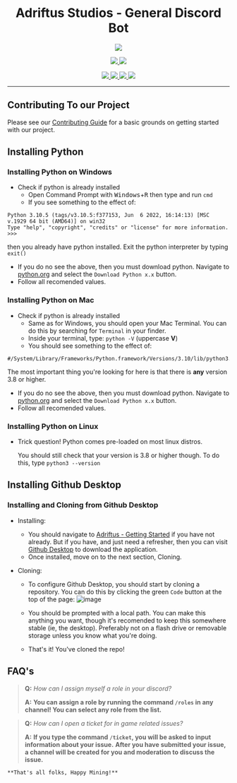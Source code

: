 <p>
    <h1 align=center> Adriftus Studios - General Discord Bot </h1>
</p>
<p align=center>
    <img src=https://img.shields.io/badge/Minecraft%20Version-1.18-success>
</p>
<p align=center>
    <!--- Discord Activity ---->
    <a href=https://discord.gg/adriftus>
        <img src=https://img.shields.io/discord/481711026962694146?logo=discord>
    </a>
	<!--- Commit Activity ---->
    <a href=https://github.com/Adriftus-Studios/general-bot/pulse>
        <img src=https://img.shields.io/github/commit-activity/m/Adriftus-Studios/general-bot?logo=read-the-docs>
    </a>
</p>
<p align=center>
    <!--- Bug Tracker ---->
    <a href=https://github.com/Adriftus-Studios/general-bot/labels/bug>
        <img src=https://img.shields.io/github/issues-raw/Adriftus-Studios/general-bot/bug?logo=symantec&label=Bugs>
    </a>
    <!--- Help Wanted Tracker ---->
    <a href=https://github.com/Adriftus-Studios/general-bot/labels/help%20wanted>
        <img src=https://img.shields.io/github/issues-raw/Adriftus-Studios/general-bot/Help%20Wanted?logo=symantec&label=Help%20Wanted>
    </a>
    <!--- To-Do Tracker ---->
    <a href=https://github.com/Adriftus-Studios/adriftus-resources/labels/To-Do>
        <img src=https://img.shields.io/github/issues-raw/Adriftus-Studios/general-bot/To-Do?logo=symantec&label=To-Do>
    </a>
    <!--- Feature Request Tracker ---->
    <a href=https://github.com/Adriftus-Studios/general-bot/labels/Feature%20Request>
        <img src=https://img.shields.io/github/issues-raw/Adriftus-Studios/general-bot/Feature%20Request?logo=symantec&label=Feature%20Request>
    </a>
</p>

---

## Contributing To our Project

Please see our [Contributing Guide](https://github.com/Adriftus-Studios/docs/blob/main/CONTRIBUTING.md) for a basic grounds on getting started with our project.


## Installing Python

### Installing Python on Windows

- Check if python is already installed
  - Open Command Prompt with <kbd>Windows</kbd>+<kbd>R</kbd> then type and run `cmd`
  - If you see something to the effect of:
```
Python 3.10.5 (tags/v3.10.5:f377153, Jun  6 2022, 16:14:13) [MSC v.1929 64 bit (AMD64)] on win32
Type "help", "copyright", "credits" or "license" for more information.
>>>
```
  then you already have python installed. Exit the python interpreter by typing `exit()`
  
  - If you do no see the above, then you must download python. Navigate to [python.org](https://www.python.org/downloads/) and select the `Download Python x.x` button.
  - Follow all recomended values.

### Installing Python on Mac

- Check if python is already installed
  - Same as for Windows, you should open your Mac Terminal. You can do this by searching for `Terminal` in your finder.
  - Inside your terminal, type: `python -V` (uppercase **V**)
  - You should see something to the effect of:
```
#/System/Library/Frameworks/Python.framework/Versions/3.10/lib/python3.10/codecs.pyc
```
  The most important thing you're looking for here is that there is **any** version 3.8 or higher. 
  
  - If you do no see the above, then you must download python. Navigate to [python.org](https://www.python.org/downloads/) and select the `Download Python x.x` button.
  - Follow all recomended values.
 
 ### Installing Python on Linux
 
 - Trick question! Python comes pre-loaded on most linux distros. 
 
   You should still check that your version is 3.8 or higher though. To do this, type `python3 --version`
 
 ## Installing Github Desktop
 
 ### Installing and Cloning from Github Desktop
 
 - Installing:
   - You should navigate to [Adriftus - Getting Started](https://github.com/Adriftus-Studios/docs/blob/main/CONTRIBUTING.md#getting-started) if you have not already. But if you have, and just need a refresher, then you can visit [Github Desktop](https://desktop.github.com/) to download the application.
   - Once installed, move on to the next section, Cloning.
 
 - Cloning:
   - To configure Github Desktop, you should start by cloning a repository. You can do this by clicking the green `Code` button at the top of the page:
   ![image](https://user-images.githubusercontent.com/22847483/173702681-0550d446-6eb9-44d9-8c31-6c2b8512053d.png)

   - You should be prompted with a local path. You can make this anything you want, though it's recomended to keep this somewhere stable (ie, the desktop). Preferably not on a flash drive or removable storage unless you know what you're doing. 
   - That's it! You've cloned the repo! 
 
 



## FAQ's

> **Q:** *How can I assign myself a role in your discord?*
> 
> **A:** __You can assign a role by running the command `/roles` in any channel! You can select any role from the list.__

> **Q:** *How can I open a ticket for in game related issues?*
> 
> **A:** __If you type the command `/ticket`, you will be asked to input information about your issue.__
>        __After you have submitted your issue, a channel will be created for you and moderation to discuss the issue.__


    **That's all folks, Happy Mining!**
